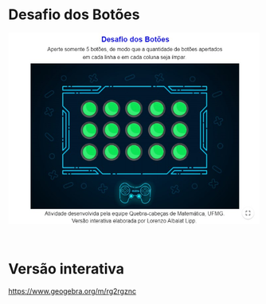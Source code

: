 # Desafio dos Botões

![](preview.jpg)

<br>

# Versão interativa

https://www.geogebra.org/m/rg2rgznc